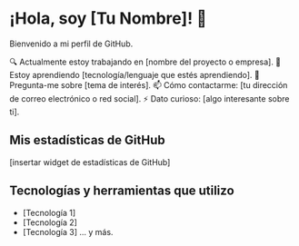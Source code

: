 # ¡Hola, soy [Tu Nombre]! 👋

Bienvenido a mi perfil de GitHub. 

🔍 Actualmente estoy trabajando en [nombre del proyecto o empresa].
🌱 Estoy aprendiendo [tecnología/lenguaje que estés aprendiendo].
💬 Pregunta-me sobre [tema de interés].
📫 Cómo contactarme: [tu dirección de correo electrónico o red social].
⚡ Dato curioso: [algo interesante sobre ti].

## Mis estadísticas de GitHub
[insertar widget de estadísticas de GitHub]

## Tecnologías y herramientas que utilizo
- [Tecnología 1]
- [Tecnología 2]
- [Tecnología 3]
... y más.

